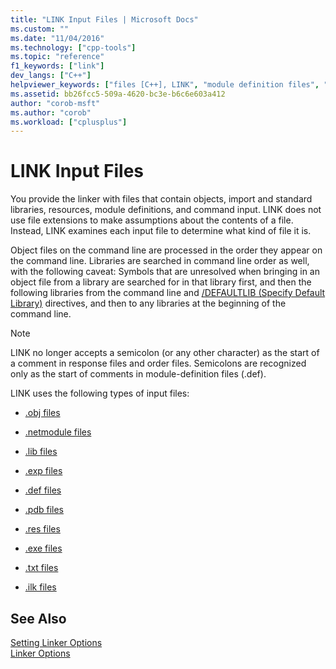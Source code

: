 ```yaml
---
title: "LINK Input Files | Microsoft Docs"
ms.custom: ""
ms.date: "11/04/2016"
ms.technology: ["cpp-tools"]
ms.topic: "reference"
f1_keywords: ["link"]
dev_langs: ["C++"]
helpviewer_keywords: ["files [C++], LINK", "module definition files", "resources [C++], linker files", "LINK tool [C++], input files", "module definition files, linker files", "input files [C++], LINK", "linker [C++], input files", "import libraries [C++], linker files", "command input to linker files [C++]"]
ms.assetid: bb26fcc5-509a-4620-bc3e-b6c6e603a412
author: "corob-msft"
ms.author: "corob"
ms.workload: ["cplusplus"]
---
```

# LINK Input Files
You provide the linker with files that contain objects, import and standard libraries, resources, module definitions, and command input. LINK does not use file extensions to make assumptions about the contents of a file. Instead, LINK examines each input file to determine what kind of file it is.  
  
 Object files on the command line are processed in the order they appear on the command line. Libraries are searched in command line order as well, with the following caveat: Symbols that are unresolved when bringing in an object file from a library are searched for in that library first, and then the following libraries from the command line and [/DEFAULTLIB (Specify Default Library)](../../build/reference/defaultlib-specify-default-library.md) directives, and then to any libraries at the beginning of the command line.  
  
> [!NOTE]
>  LINK no longer accepts a semicolon (or any other character) as the start of a comment in response files and order files. Semicolons are recognized only as the start of comments in module-definition files (.def).  
  
 LINK uses the following types of input files:  
  
-   [.obj files](../../build/reference/dot-obj-files-as-linker-input.md)  
  
-   [.netmodule files](../../build/reference/netmodule-files-as-linker-input.md)  
  
-   [.lib files](../../build/reference/dot-lib-files-as-linker-input.md)  
  
-   [.exp files](../../build/reference/dot-exp-files-as-linker-input.md)  
  
-   [.def files](../../build/reference/dot-def-files-as-linker-input.md)  
  
-   [.pdb files](../../build/reference/dot-pdb-files-as-linker-input.md)  
  
-   [.res files](../../build/reference/dot-res-files-as-linker-input.md)  
  
-   [.exe files](../../build/reference/dot-exe-files-as-linker-input.md)  
  
-   [.txt files](../../build/reference/dot-txt-files-as-linker-input.md)  
  
-   [.ilk files](../../build/reference/dot-ilk-files-as-linker-input.md)  
  
## See Also  
[Setting Linker Options](../../build/reference/setting-linker-options.md)<br/>
[Linker Options](../../build/reference/linker-options.md)
